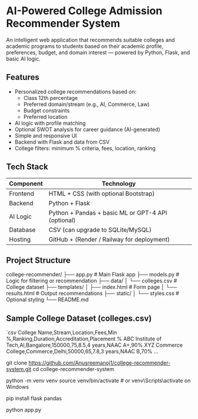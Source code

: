 # AI-Powered College Admission Recommender System

An intelligent web application that recommends suitable colleges and academic programs to students based on their academic profile, preferences, budget, and domain interest — powered by Python, Flask, and basic AI logic.

## Features

- Personalized college recommendations based on:
  - Class 12th percentage
  - Preferred domain/stream (e.g., AI, Commerce, Law)
  - Budget constraints
  - Preferred location
- AI logic with profile matching
- Optional SWOT analysis for career guidance (AI-generated)
- Simple and responsive UI
- Backend with Flask and data from CSV
- College filters: minimum % criteria, fees, location, ranking

## Tech Stack

| Component  | Technology |
|------------|------------|
| Frontend   | HTML + CSS (with optional Bootstrap) |
| Backend    | Python + Flask |
| AI Logic   | Python + Pandas + basic ML or GPT-4 API (optional) |
| Database   | CSV (can upgrade to SQLite/MySQL) |
| Hosting    | GitHub + (Render / Railway for deployment) |


## Project Structure

college-recommender/ ├── app.py                # Main Flask app ├── models.py             # Logic for filtering or recommendation ├── data/ │   └── colleges.csv      # College dataset ├── templates/ │   ├── index.html        # Form page │   └── results.html      # Output recommendations ├── static/ │   └── styles.css        # Optional styling └── README.md


## Sample College Dataset (colleges.csv)

`csv
College Name,Stream,Location,Fees,Min %,Ranking,Duration,Accreditation,Placement %
ABC Institute of Tech,AI,Bangalore,150000,75,8.5,4 years,NAAC A+,90%
XYZ Commerce College,Commerce,Delhi,50000,65,7.8,3 years,NAAC B,70%
...

git clone https://github.com/Anusreemanoj1/college-recommender-system.git
cd college-recommender-system

python -m venv venv
source venv/bin/activate  # or venv\Scripts\activate on Windows

pip install flask pandas

python app.py
